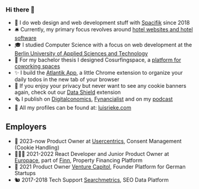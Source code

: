### Hi there 👋

- 🌱 I do web design and web development stuff with [Spacifik](https://spacifik.de/) since 2018
- 🛎️ Currently, my primary focus revolves around [hotel websites and hotel software](https://hotelagentur.digital/)
- 🎓 I studied Computer Science with a focus on web development at the [Berlin University of Applied Sciences and Technology](https://www.bht-berlin.de/b-mi)
- 🌊 For my bachelor thesis I designed Cosurfingspace, a [platform for coworking spaces](https://www.cosurfingspace.com/)
- ✨ I build the [Atlantik App](http://atlantico.app/), a little Chrome extension to organize your daily todos in the new tab of your browser
- 🥷 If you enjoy your privacy but never want to see any cookie banners again, check out our [Data Shield](https://www.usercentrics-datashield.com/) extension
- 🗞️ I publish on [Digitalconomics](https://digitalconomics.de/), [Fynancialist](https://fynancialist.de/) and on my [podcast](https://open.spotify.com/show/38sPsl9vjeBAUeny2y1vT8?si=e9550d15618245d0&nd=1)
- 🍻 All my profiles can be found at: [luisrieke.com](https://luisrieke.com/)

## Employers

- 🍪 2023-now Product Owner at [Usercentrics](https://usercentrics.com/), Consent Management (Cookie Handling) 
- 🧑🏻‍💻 2021-2022 React Developer and Junior Product Owner at [Europace](https://europace.de/), part of [Finn](https://meinfinn.de/), Property Financing Platform
- 🚀 2021 Product Owner [Venture Capitol](https://venturecapitol.de/), Founder Platform for German Startups
- 🐿️ 2017-2018 Tech Support [Searchmetrics](https://www.searchmetrics.com/), SEO Data Platform
